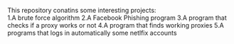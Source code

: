 This repository conatins some interesting projects:
<br>
1.A brute force algorithm
2.A Facebook Phishing program
3.A program that checks if a proxy works or not
4.A program that finds working proxies
5.A programs that logs in automatically some netlfix accounts
